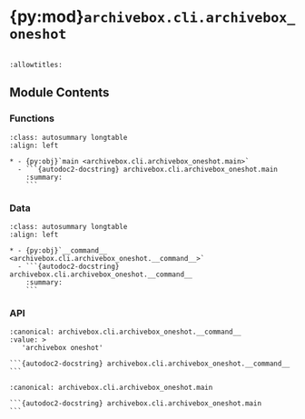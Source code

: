 # {py:mod}`archivebox.cli.archivebox_oneshot`

```{py:module} archivebox.cli.archivebox_oneshot
```

```{autodoc2-docstring} archivebox.cli.archivebox_oneshot
:allowtitles:
```

## Module Contents

### Functions

````{list-table}
:class: autosummary longtable
:align: left

* - {py:obj}`main <archivebox.cli.archivebox_oneshot.main>`
  - ```{autodoc2-docstring} archivebox.cli.archivebox_oneshot.main
    :summary:
    ```
````

### Data

````{list-table}
:class: autosummary longtable
:align: left

* - {py:obj}`__command__ <archivebox.cli.archivebox_oneshot.__command__>`
  - ```{autodoc2-docstring} archivebox.cli.archivebox_oneshot.__command__
    :summary:
    ```
````

### API

````{py:data} __command__
:canonical: archivebox.cli.archivebox_oneshot.__command__
:value: >
   'archivebox oneshot'

```{autodoc2-docstring} archivebox.cli.archivebox_oneshot.__command__
```

````

````{py:function} main(args: typing.Optional[typing.List[str]] = None, stdin: typing.Optional[typing.IO] = None, pwd: typing.Optional[str] = None) -> None
:canonical: archivebox.cli.archivebox_oneshot.main

```{autodoc2-docstring} archivebox.cli.archivebox_oneshot.main
```
````
